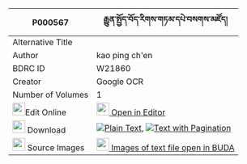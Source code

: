 |P000567|རྒྱུན་སྤྱོད་བོད་རིགས་གཏམ་དཔེ་བསགས་མཛོད། 
| --- | --- 
|Alternative Title |
|Author| kao ping ch'en
|BDRC ID | W21860
|Creator | Google OCR
|Number of Volumes| 1
|<img width="25" src="https://img.icons8.com/color/25/000000/edit-property.png">Edit Online| [<img width="25" src="https://avatars.githubusercontent.com/u/45091458?s=200&v=4"> Open in Editor](http://editor.openpecha.org/P000567)
|<img width="25" src="https://img.icons8.com/fluent/48/000000/download-2.png"/>  Download | [![](https://img.icons8.com/color/20/000000/txt.png)Plain Text](https://github.com/Openpecha/P000567/releases/download/v2/gyun_cho_borik_tampe_sak_dzo_plain_P000567.zip), [![](https://img.icons8.com/color/20/000000/txt.png)Text with Pagination](https://github.com/Openpecha/P000567/releases/download/v2/gyun_cho_borik_tampe_sak_dzo_pages_P000567.zip)
|<img width="25" src="https://img.icons8.com/plasticine/100/000000/pictures-folder.png"/>  Source Images | [<img width="25" src="https://library.bdrc.io/icons/BUDA-small.svg"> Images of text file open in BUDA](https://library.bdrc.io/show/bdr:W21860)